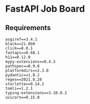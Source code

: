 # FastAPI Job Board

## Requirements

```
asgiref==3.4.1
black==21.8b0
click==8.0.1
fastapi==0.68.1
h11==0.12.0
mypy-extensions==0.4.3
pathspec==0.9.0
platformdirs==2.3.0
pydantic==1.8.2
regex==2021.8.28
starlette==0.14.2
tomli==1.2.1
typing-extensions==3.10.0.2
uvicorn==0.15.0
```

